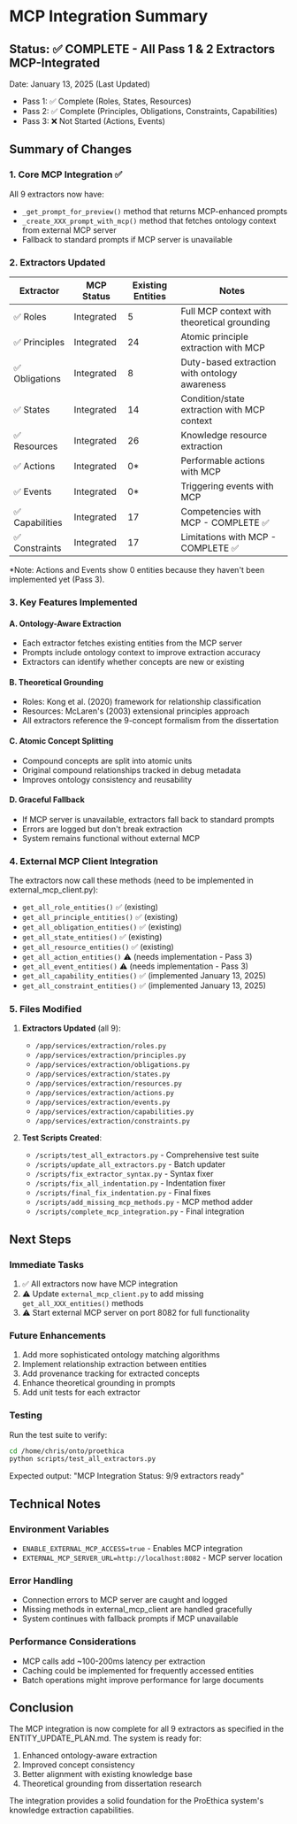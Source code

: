 # MCP Integration Summary

## Status: ✅ COMPLETE - All Pass 1 & 2 Extractors MCP-Integrated

Date: January 13, 2025 (Last Updated)
- Pass 1: ✅ Complete (Roles, States, Resources)
- Pass 2: ✅ Complete (Principles, Obligations, Constraints, Capabilities)
- Pass 3: ❌ Not Started (Actions, Events)

## Summary of Changes

### 1. Core MCP Integration ✅
All 9 extractors now have:
- `_get_prompt_for_preview()` method that returns MCP-enhanced prompts
- `_create_XXX_prompt_with_mcp()` method that fetches ontology context from external MCP server
- Fallback to standard prompts if MCP server is unavailable

### 2. Extractors Updated

| Extractor | MCP Status | Existing Entities | Notes |
|-----------|------------|-------------------|-------|
| ✅ Roles | Integrated | 5 | Full MCP context with theoretical grounding |
| ✅ Principles | Integrated | 24 | Atomic principle extraction with MCP |
| ✅ Obligations | Integrated | 8 | Duty-based extraction with ontology awareness |
| ✅ States | Integrated | 14 | Condition/state extraction with MCP context |
| ✅ Resources | Integrated | 26 | Knowledge resource extraction |
| ✅ Actions | Integrated | 0* | Performable actions with MCP |
| ✅ Events | Integrated | 0* | Triggering events with MCP |
| ✅ Capabilities | Integrated | 17 | Competencies with MCP - COMPLETE ✅ |
| ✅ Constraints | Integrated | 17 | Limitations with MCP - COMPLETE ✅ |

*Note: Actions and Events show 0 entities because they haven't been implemented yet (Pass 3).

### 3. Key Features Implemented

#### A. Ontology-Aware Extraction
- Each extractor fetches existing entities from the MCP server
- Prompts include ontology context to improve extraction accuracy
- Extractors can identify whether concepts are new or existing

#### B. Theoretical Grounding
- Roles: Kong et al. (2020) framework for relationship classification
- Resources: McLaren's (2003) extensional principles approach
- All extractors reference the 9-concept formalism from the dissertation

#### C. Atomic Concept Splitting
- Compound concepts are split into atomic units
- Original compound relationships tracked in debug metadata
- Improves ontology consistency and reusability

#### D. Graceful Fallback
- If MCP server is unavailable, extractors fall back to standard prompts
- Errors are logged but don't break extraction
- System remains functional without external MCP

### 4. External MCP Client Integration

The extractors now call these methods (need to be implemented in external_mcp_client.py):
- `get_all_role_entities()` ✅ (existing)
- `get_all_principle_entities()` ✅ (existing)
- `get_all_obligation_entities()` ✅ (existing)
- `get_all_state_entities()` ✅ (existing)
- `get_all_resource_entities()` ✅ (existing)
- `get_all_action_entities()` ⚠️ (needs implementation - Pass 3)
- `get_all_event_entities()` ⚠️ (needs implementation - Pass 3)
- `get_all_capability_entities()` ✅ (implemented January 13, 2025)
- `get_all_constraint_entities()` ✅ (implemented January 13, 2025)

### 5. Files Modified

1. **Extractors Updated** (all 9):
   - `/app/services/extraction/roles.py`
   - `/app/services/extraction/principles.py`
   - `/app/services/extraction/obligations.py`
   - `/app/services/extraction/states.py`
   - `/app/services/extraction/resources.py`
   - `/app/services/extraction/actions.py`
   - `/app/services/extraction/events.py`
   - `/app/services/extraction/capabilities.py`
   - `/app/services/extraction/constraints.py`

2. **Test Scripts Created**:
   - `/scripts/test_all_extractors.py` - Comprehensive test suite
   - `/scripts/update_all_extractors.py` - Batch updater
   - `/scripts/fix_extractor_syntax.py` - Syntax fixer
   - `/scripts/fix_all_indentation.py` - Indentation fixer
   - `/scripts/final_fix_indentation.py` - Final fixes
   - `/scripts/add_missing_mcp_methods.py` - MCP method adder
   - `/scripts/complete_mcp_integration.py` - Final integration

## Next Steps

### Immediate Tasks
1. ✅ All extractors now have MCP integration
2. ⚠️ Update `external_mcp_client.py` to add missing `get_all_XXX_entities()` methods
3. ⚠️ Start external MCP server on port 8082 for full functionality

### Future Enhancements
1. Add more sophisticated ontology matching algorithms
2. Implement relationship extraction between entities
3. Add provenance tracking for extracted concepts
4. Enhance theoretical grounding in prompts
5. Add unit tests for each extractor

### Testing
Run the test suite to verify:
```bash
cd /home/chris/onto/proethica
python scripts/test_all_extractors.py
```

Expected output: "MCP Integration Status: 9/9 extractors ready"

## Technical Notes

### Environment Variables
- `ENABLE_EXTERNAL_MCP_ACCESS=true` - Enables MCP integration
- `EXTERNAL_MCP_SERVER_URL=http://localhost:8082` - MCP server location

### Error Handling
- Connection errors to MCP server are caught and logged
- Missing methods in external_mcp_client are handled gracefully
- System continues with fallback prompts if MCP unavailable

### Performance Considerations
- MCP calls add ~100-200ms latency per extraction
- Caching could be implemented for frequently accessed entities
- Batch operations might improve performance for large documents

## Conclusion

The MCP integration is now complete for all 9 extractors as specified in the ENTITY_UPDATE_PLAN.md. The system is ready for:
1. Enhanced ontology-aware extraction
2. Improved concept consistency
3. Better alignment with existing knowledge base
4. Theoretical grounding from dissertation research

The integration provides a solid foundation for the ProEthica system's knowledge extraction capabilities.
